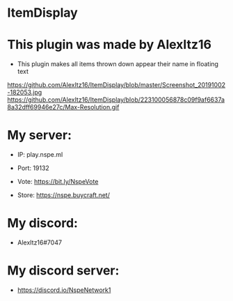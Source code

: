 # ItemDisplay

# This plugin was made by AlexItz16

- This plugin makes all items thrown down appear their name in floating text


https://github.com/AlexItz16/ItemDisplay/blob/master/Screenshot_20191002-182053.jpg
https://github.com/AlexItz16/ItemDisplay/blob/223100056878c09f9af6637a8a32dff69946e27c/Max-Resolution.gif


# My server:

- IP: play.nspe.ml
- Port: 19132

- Vote: https://bit.ly/NspeVote
- Store: https://nspe.buycraft.net/



# My discord:

- AlexItz16#7047



# My discord server:

- https://discord.io/NspeNetwork1

